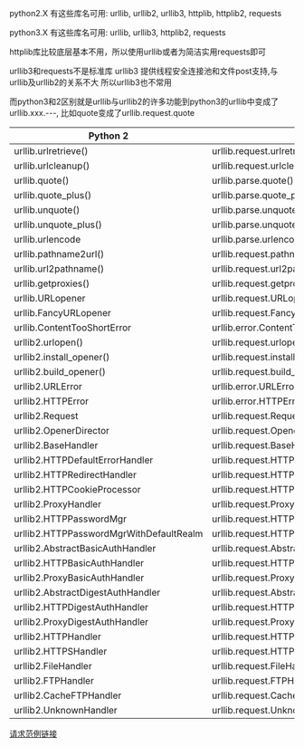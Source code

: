 python2.X 有这些库名可用: urllib, urllib2, urllib3, httplib, httplib2, requests


python3.X 有这些库名可用: urllib, urllib3, httplib2, requests

httplib库比较底层基本不用，所以使用urllib或者为简洁实用requests即可

urllib3和requests不是标准库
urllib3 提供线程安全连接池和文件post支持,与urllib及urllib2的关系不大
所以urllib3也不常用

而python3和2区别就是urllib与urllib2的许多功能到python3的urllib中变成了urllib.xxx.---, 比如quote变成了urllib.request.quote




|Python 2	|Python 3
|--- |--- |
|urllib.urlretrieve()	|urllib.request.urlretrieve()|
|urllib.urlcleanup()	|urllib.request.urlcleanup()
|urllib.quote()	|urllib.parse.quote()
|urllib.quote_plus()	|urllib.parse.quote_plus()
|urllib.unquote()	|urllib.parse.unquote()
|urllib.unquote_plus()	|urllib.parse.unquote_plus()
|urllib.urlencode |urllib.parse.urlencode()
|urllib.pathname2url()	|urllib.request.pathname2url()
|urllib.url2pathname()	|urllib.request.url2pathname()
|urllib.getproxies()	|urllib.request.getproxies()
|urllib.URLopener	|urllib.request.URLopener
|urllib.FancyURLopener	|urllib.request.FancyURLopener
|urllib.ContentTooShortError	|urllib.error.ContentTooShortError
|urllib2.urlopen()	|urllib.request.urlopen()
|urllib2.install_opener()	|urllib.request.install_opener()
|urllib2.build_opener()	|urllib.request.build_opener()
|urllib2.URLError	|urllib.error.URLError
|urllib2.HTTPError	|urllib.error.HTTPError
|urllib2.Request	|urllib.request.Request
|urllib2.OpenerDirector	|urllib.request.OpenerDirector
|urllib2.BaseHandler	|urllib.request.BaseHandler
|urllib2.HTTPDefaultErrorHandler	|urllib.request.HTTPDefaultErrorHandler
|urllib2.HTTPRedirectHandler	|urllib.request.HTTPRedirectHandler
|urllib2.HTTPCookieProcessor	|urllib.request.HTTPCookieProcessor
|urllib2.ProxyHandler	|urllib.request.ProxyHandler
|urllib2.HTTPPasswordMgr	|urllib.request.HTTPPasswordMgr
|urllib2.HTTPPasswordMgrWithDefaultRealm	|urllib.request.HTTPPasswordMgrWithDefaultRealm
|urllib2.AbstractBasicAuthHandler	|urllib.request.AbstractBasicAuthHandler
|urllib2.HTTPBasicAuthHandler	|urllib.request.HTTPBasicAuthHandler
|urllib2.ProxyBasicAuthHandler	|urllib.request.ProxyBasicAuthHandler
|urllib2.AbstractDigestAuthHandler	|urllib.request.AbstractDigestAuthHandler
|urllib2.HTTPDigestAuthHandler	|urllib.request.HTTPDigestAuthHandler
|urllib2.ProxyDigestAuthHandler |	urllib.request.ProxyDigestAuthHandler
|urllib2.HTTPHandler	|urllib.request.HTTPHandler
|urllib2.HTTPSHandler	|urllib.request.HTTPSHandler
|urllib2.FileHandler	|urllib.request.FileHandler
|urllib2.FTPHandler	|urllib.request.FTPHandler
|urllib2.CacheFTPHandler	|urllib.request.CacheFTPHandler
|urllib2.UnknownHandler	| urllib.request.UnknownHandler


[请求范例链接](https://ld246.com/article/1574254515672)

